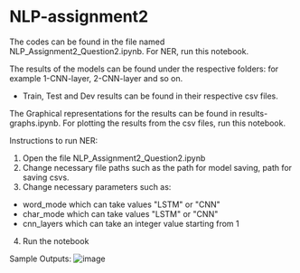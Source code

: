 # NLP-assignment2

The codes can be found in the file named NLP_Assignment2_Question2.ipynb. For NER, run this notebook.

The results of the models can be found under the respective folders: for example 1-CNN-layer, 2-CNN-layer and so on. 
  * Train, Test and Dev results can be found in their respective csv files. 

The Graphical representations for the results can be found in results-graphs.ipynb. For plotting the results from the csv files, run this notebook.

Instructions to run NER:
1. Open the file NLP_Assignment2_Question2.ipynb
2. Change necessary file paths such as the path for model saving, path for saving csvs.
3. Change necessary parameters such as:
 - word_mode which can take values "LSTM" or "CNN"
 - char_mode which can take values "LSTM" or "CNN"
 - cnn_layers which can take an integer value starting from 1
4. Run the notebook


Sample Outputs:
![image](https://user-images.githubusercontent.com/64826746/140958328-3aec73d9-9850-4e56-ba78-9baaa0cf7ed4.png)





